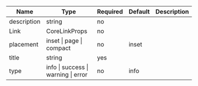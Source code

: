| Name        | Type                                | Required | Default | Description |
|-------------|-------------------------------------|----------|---------|-------------|
| description | string                              | no       |         |             |
| Link        | CoreLinkProps                       | no       |         |             |
| placement   | inset \| page \| compact            | no       | inset   |             |
| title       | string                              | yes      |         |             |
| type        | info \| success \| warning \| error | no       | info    |             |